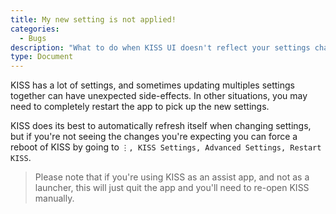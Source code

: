 ```yaml
---
title: My new setting is not applied!
categories:
  - Bugs
description: "What to do when KISS UI doesn't reflect your settings changes"
type: Document
---
```


KISS has a lot of settings, and sometimes updating multiples settings together can have unexpected side-effects. In other situations, you may need to completely restart the app to pick up the new settings.

KISS does its best to automatically refresh itself when changing settings, but if you're not seeing the changes you're expecting you can force a reboot of KISS by going to `⋮, KISS Settings, Advanced Settings, Restart KISS`.

> Please note that if you're using KISS as an assist app, and not as a launcher, this will just quit the app and you'll need to re-open KISS manually.
